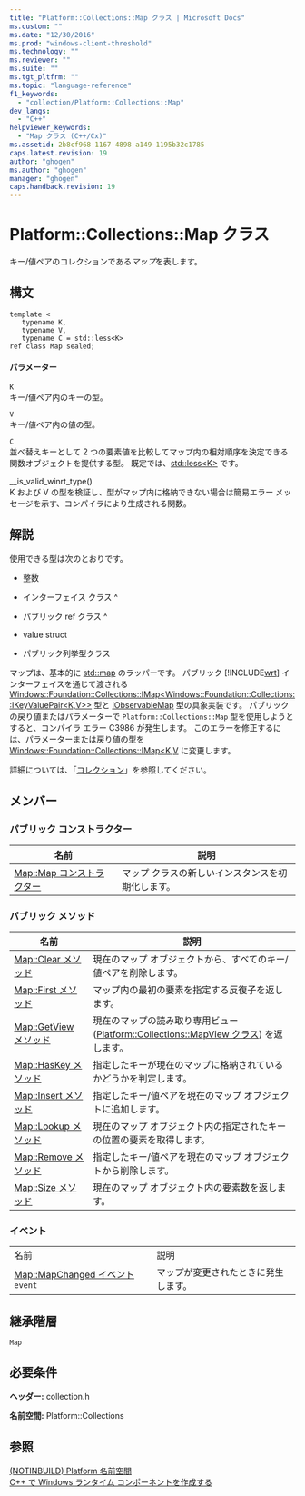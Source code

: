 ```yaml
---
title: "Platform::Collections::Map クラス | Microsoft Docs"
ms.custom: ""
ms.date: "12/30/2016"
ms.prod: "windows-client-threshold"
ms.technology: ""
ms.reviewer: ""
ms.suite: ""
ms.tgt_pltfrm: ""
ms.topic: "language-reference"
f1_keywords: 
  - "collection/Platform::Collections::Map"
dev_langs: 
  - "C++"
helpviewer_keywords: 
  - "Map クラス (C++/Cx)"
ms.assetid: 2b8cf968-1167-4898-a149-1195b32c1785
caps.latest.revision: 19
author: "ghogen"
ms.author: "ghogen"
manager: "ghogen"
caps.handback.revision: 19
---
```

# Platform::Collections::Map クラス
キー\/値ペアのコレクションである*マップ*を表します。  
  
## 構文  
  
```  
template <  
   typename K,  
   typename V,  
   typename C = std::less<K>  
ref class Map sealed;  
```  
  
#### パラメーター  
 `K`  
 キー\/値ペア内のキーの型。  
  
 `V`  
 キー\/値ペア内の値の型。  
  
 `C`  
 並べ替えキーとして 2 つの要素値を比較してマップ内の相対順序を決定できる関数オブジェクトを提供する型。 既定では、[std::less\<K\>](../standard-library/less-struct.md) です。  
  
 \_\_is\_valid\_winrt\_type\(\)  
 K および V の型を検証し、型がマップ内に格納できない場合は簡易エラー メッセージを示す、コンパイラにより生成される関数。  
  
## 解説  
 使用できる型は次のとおりです。  
  
-   整数  
  
-   インターフェイス クラス ^  
  
-   パブリック ref クラス ^  
  
-   value struct  
  
-   パブリック列挙型クラス  
  
 マップは、基本的に [std::map](../standard-library/map-class.md) のラッパーです。 パブリック [!INCLUDE[wrt](../cppcx/includes/wrt-md.md)] インターフェイスを通じて渡される [Windows::Foundation::Collections::IMap\<Windows::Foundation::Collections::IKeyValuePair\<K,V\>\>](http://go.microsoft.com/fwlink/p/?LinkId=262408) 型と [IObservableMap](http://msdn.microsoft.com/library/windows/apps/br226050.aspx) 型の具象実装です。 パブリックの戻り値またはパラメーターで `Platform::Collections::Map` 型を使用しようとすると、コンパイラ エラー C3986 が発生します。 このエラーを修正するには、パラメーターまたは戻り値の型を [Windows::Foundation::Collections::IMap\<K,V](http://go.microsoft.com/fwlink/p/?LinkId=262408) に変更します。  
  
 詳細については、「[コレクション](../cppcx/collections-c-cx.md)」を参照してください。  
  
## メンバー  
  
### パブリック コンストラクター  
  
|名前|説明|  
|--------|--------|  
|[Map::Map コンストラクター](../cppcx/map-map-constructor.md)|マップ クラスの新しいインスタンスを初期化します。|  
  
### パブリック メソッド  
  
|名前|説明|  
|--------|--------|  
|[Map::Clear メソッド](../cppcx/map-clear-method.md)|現在のマップ オブジェクトから、すべてのキー\/値ペアを削除します。|  
|[Map::First メソッド](../cppcx/map-first-method.md)|マップ内の最初の要素を指定する反復子を返します。|  
|[Map::GetView メソッド](../cppcx/map-getview-method.md)|現在のマップの読み取り専用ビュー \([Platform::Collections::MapView クラス](../cppcx/platform-collections-mapview-class.md)\) を返します。|  
|[Map::HasKey メソッド](../cppcx/map-haskey-method.md)|指定したキーが現在のマップに格納されているかどうかを判定します。|  
|[Map::Insert メソッド](../cppcx/map-insert-method.md)|指定したキー\/値ペアを現在のマップ オブジェクトに追加します。|  
|[Map::Lookup メソッド](../cppcx/map-lookup-method.md)|現在のマップ オブジェクト内の指定されたキーの位置の要素を取得します。|  
|[Map::Remove メソッド](../cppcx/map-remove-method.md)|指定したキー\/値ペアを現在のマップ オブジェクトから削除します。|  
|[Map::Size メソッド](../cppcx/map-size-method.md)|現在のマップ オブジェクト内の要素数を返します。|  
  
### イベント  
  
|||  
|-|-|  
|名前|説明|  
|[Map::MapChanged イベント](../cppcx/map-mapchanged-event.md) `event`|マップが変更されたときに発生します。|  
  
## 継承階層  
 `Map`  
  
## 必要条件  
 **ヘッダー:** collection.h  
  
 **名前空間:** Platform::Collections  
  
## 参照  
 [\(NOTINBUILD\) Platform 名前空間](http://msdn.microsoft.com/ja-jp/f3ce3eab-028c-4204-ba9f-9ab8af17c8c4)   
 [C\+\+ で Windows ランタイム コンポーネントを作成する](http://msdn.microsoft.com/library/5b7251e6-4271-4f13-af80-c1cf5b1489bf)